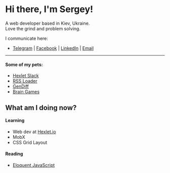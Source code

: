 # Hi there, I'm Sergey!
A web developer based in Kiev, Ukraine.  
Love the grind and problem solving.

I communicate here:
- [Telegram](https://t.me/@siniiitsa) | [Facebook](https://www.facebook.com/siniiitsa) | [LinkedIn](https://www.linkedin.com/in/siniiitsa/) | [Email](mailto:siniiitsa@gmail.com)

---

#### Some of my pets:
- [Hexlet Slack](https://github.com/siniiitsa/hexlet-slack)
- [RSS Loader](https://github.com/siniiitsa/rss-loader)
- [GenDiff](https://github.com/siniiitsa/gendiff)
- [Brain Games](https://github.com/siniiitsa/brain-games)


## What am I doing now?
#### Learning
- Web dev at [Hexlet.io](https://ru.hexlet.io/)
- MobX
- CSS Grid Layout

#### Reading
- [Eloquent JavaScript](https://eloquentjavascript.net/)
  
